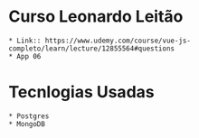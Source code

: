# Curso Leonardo Leitão
    * Link:: https://www.udemy.com/course/vue-js-completo/learn/lecture/12855564#questions
    * App 06
# Tecnlogias Usadas
    * Postgres
    * MongoDB